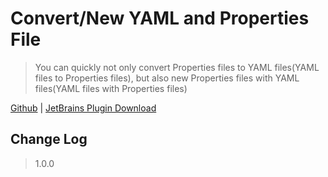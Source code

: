 # Convert/New YAML and Properties File

> You can quickly not only convert Properties files to YAML files(YAML files to Properties files),</b>
> but also new Properties files with YAML files(YAML files with Properties files)

[Github](https://github.com/by-zxy/applicationFile-converter) |  [JetBrains Plugin Download](https://plugins.jetbrains.com/plugin/17650-applicationfile-converter)



## Change Log
>1.0.0
